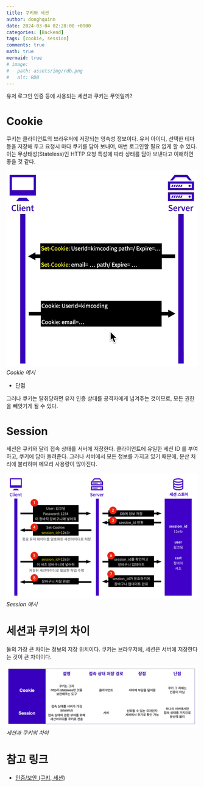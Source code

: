 ```yaml
---
title: 쿠키와 세션
author: donghquinn
date: 2024-03-04 02:28:00 +0900
categories: [Backend]
tags: [cookie, session]
comments: true
math: true
mermaid: true
# image:
#   path: assets/img/rdb.png
#   alt: RDB
---
```


유저 로그인 인증 등에 사용되는 세션과 쿠키는 무엇일까?

# Cookie

쿠키는 클라이언트의 브라우저에 저장되는 영속성 정보이다.
유저 아이디, 선택한 테마 등을 저장해 두고 요청시 마다 쿠키를 담아 보내어, 매번 로그인할 필요 없게 할 수 있다.
이는 무상태성(Stateless)인 HTTP 요청 특성에 따라 상태를 담아 보낸다고 이해하면 좋을 것 같다.

<img src="assets/img/backend/cookieSession/cookie.png" />
<em>Cookie 예시</em>

- 단점

그러나 쿠키는 탈취당하면 유저 인증 상태를 공격자에게 넘겨주는 것이므로, 모든 권한을 빼앗기게 될 수 있다.

# Session

세션은 쿠키와 달리 접속 상태를 서버에 저장한다.
클라이언트에 유일한 세션 ID 를 부여하고, 쿠키에 담아 돌려준다.
그러나 서버에서 모든 정보를 가지고 있기 때문에, 분산 처리에 불리하며 메모리 사용량이 많아진다.

<img src="assets/img/backend/cookieSession/session.png" />
<em>Session 예시</em>

# 세션과 쿠키의 차이

둘의 가장 큰 차이는 정보의 저장 위치이다.
쿠키는 브라우저에, 세션은 서버에 저장한다는 것이 큰 차이이다.

<img src="assets/img/backend/cookieSession/session_cookie_diff.png" />
<em>세션과 쿠키의 차이</em>

# 참고 링크

- [인증/보안 (쿠키, 세션)](https://velog.io/@hihijin/Backend-%EC%9D%B8%EC%A6%9D-%EB%B3%B4%EC%95%88-%EC%BF%A0%ED%82%A4%EC%84%B8%EC%85%98)
